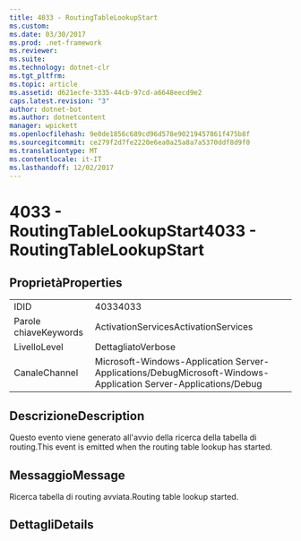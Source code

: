 ```yaml
---
title: 4033 - RoutingTableLookupStart
ms.custom: 
ms.date: 03/30/2017
ms.prod: .net-framework
ms.reviewer: 
ms.suite: 
ms.technology: dotnet-clr
ms.tgt_pltfrm: 
ms.topic: article
ms.assetid: d621ecfe-3335-44cb-97cd-a6648eecd9e2
caps.latest.revision: "3"
author: dotnet-bot
ms.author: dotnetcontent
manager: wpickett
ms.openlocfilehash: 9e0de1856c689cd96d578e90219457861f475b8f
ms.sourcegitcommit: ce279f2d7fe2220e6ea0a25a8a7a5370ddf8d9f0
ms.translationtype: MT
ms.contentlocale: it-IT
ms.lasthandoff: 12/02/2017
---
```

# <a name="4033---routingtablelookupstart"></a><span data-ttu-id="03346-102">4033 - RoutingTableLookupStart</span><span class="sxs-lookup"><span data-stu-id="03346-102">4033 - RoutingTableLookupStart</span></span>
## <a name="properties"></a><span data-ttu-id="03346-103">Proprietà</span><span class="sxs-lookup"><span data-stu-id="03346-103">Properties</span></span>  
  
|||  
|-|-|  
|<span data-ttu-id="03346-104">ID</span><span class="sxs-lookup"><span data-stu-id="03346-104">ID</span></span>|<span data-ttu-id="03346-105">4033</span><span class="sxs-lookup"><span data-stu-id="03346-105">4033</span></span>|  
|<span data-ttu-id="03346-106">Parole chiave</span><span class="sxs-lookup"><span data-stu-id="03346-106">Keywords</span></span>|<span data-ttu-id="03346-107">ActivationServices</span><span class="sxs-lookup"><span data-stu-id="03346-107">ActivationServices</span></span>|  
|<span data-ttu-id="03346-108">Livello</span><span class="sxs-lookup"><span data-stu-id="03346-108">Level</span></span>|<span data-ttu-id="03346-109">Dettagliato</span><span class="sxs-lookup"><span data-stu-id="03346-109">Verbose</span></span>|  
|<span data-ttu-id="03346-110">Canale</span><span class="sxs-lookup"><span data-stu-id="03346-110">Channel</span></span>|<span data-ttu-id="03346-111">Microsoft-Windows-Application Server-Applications/Debug</span><span class="sxs-lookup"><span data-stu-id="03346-111">Microsoft-Windows-Application Server-Applications/Debug</span></span>|  
  
## <a name="description"></a><span data-ttu-id="03346-112">Descrizione</span><span class="sxs-lookup"><span data-stu-id="03346-112">Description</span></span>  
 <span data-ttu-id="03346-113">Questo evento viene generato all'avvio della ricerca della tabella di routing.</span><span class="sxs-lookup"><span data-stu-id="03346-113">This event is emitted when the routing table lookup has started.</span></span>  
  
## <a name="message"></a><span data-ttu-id="03346-114">Messaggio</span><span class="sxs-lookup"><span data-stu-id="03346-114">Message</span></span>  
 <span data-ttu-id="03346-115">Ricerca tabella di routing avviata.</span><span class="sxs-lookup"><span data-stu-id="03346-115">Routing table lookup started.</span></span>  
  
## <a name="details"></a><span data-ttu-id="03346-116">Dettagli</span><span class="sxs-lookup"><span data-stu-id="03346-116">Details</span></span>
